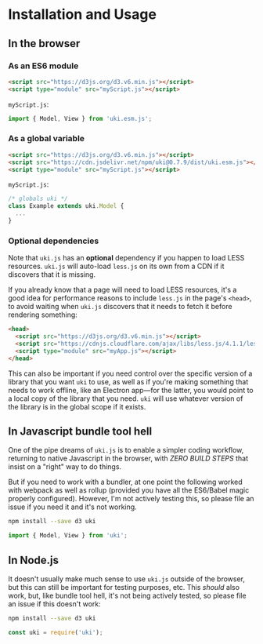 # Installation and Usage

## In the browser

### As an ES6 module
```html
<script src="https://d3js.org/d3.v6.min.js"></script>
<script type="module" src="myScript.js"></script>
```
`myScript.js`:
```javascript
import { Model, View } from 'uki.esm.js';
```

### As a global variable
```html
<script src="https://d3js.org/d3.v6.min.js"></script>
<script src="https://cdn.jsdelivr.net/npm/uki@0.7.9/dist/uki.esm.js"></script>
<script type="module" src="myScript.js"></script>
```
`myScript.js`:
```javascript
/* globals uki */
class Example extends uki.Model {
  ...
}
```

### Optional dependencies
Note that `uki.js` has an **optional** dependency if you happen to load LESS
resources. `uki.js` will auto-load `less.js` on its own from a CDN if it
discovers that it is missing.

If you already know that a page will need to load LESS resources, it's a good
idea for performance reasons to include `less.js` in the page's `<head>`, to
avoid waiting when `uki.js` discovers that it needs to fetch it before rendering
something:

```html
<head>
  <script src="https://d3js.org/d3.v6.min.js"></script>
  <script src="https://cdnjs.cloudflare.com/ajax/libs/less.js/4.1.1/less.min.js" data-log-level="1"></script>
  <script type="module" src="myApp.js"></script>
</head>
```

This can also be important if you need control over the specific version of a
library that you want `uki` to use, as well as if you're making something that
needs to work offline, like an Electron app—for the latter, you would point to
a local copy of the library that you need. `uki` will use whatever version of
the library is in the global scope if it exists.

## In Javascript bundle tool hell
One of the pipe dreams of `uki.js` is to enable a simpler coding workflow,
returning to native Javascript in the browser, with *ZERO BUILD STEPS* that
insist on a "right" way to do things.

But if you need to work with a bundler, at one point the following worked with
webpack as well as rollup (provided you have all the ES6/Babel magic properly
configured). However, I'm not actively testing this, so please file an issue if
you need it and it's not working.

```bash
npm install --save d3 uki
```
```javascript
import { Model, View } from 'uki';
```

## In Node.js
It doesn't usually make much sense to use `uki.js` outside of the
browser, but this can still be important for testing purposes, etc. This
*should* also work, but, like bundle tool hell, it's not being actively tested,
so please file an issue if this doesn't work:

```bash
npm install --save d3 uki
```
```javascript
const uki = require('uki');
```
